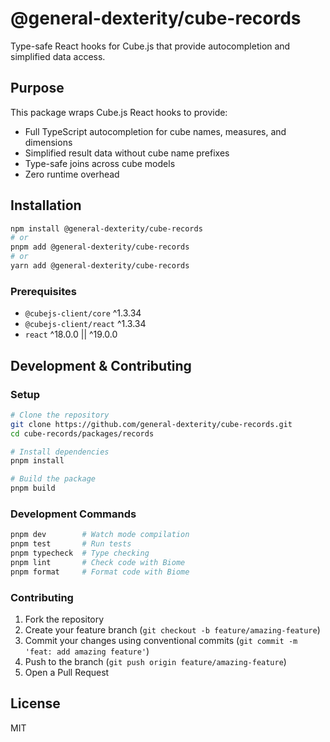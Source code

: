 # @general-dexterity/cube-records

Type-safe React hooks for Cube.js that provide autocompletion and simplified data access.

## Purpose

This package wraps Cube.js React hooks to provide:
- Full TypeScript autocompletion for cube names, measures, and dimensions
- Simplified result data without cube name prefixes
- Type-safe joins across cube models
- Zero runtime overhead

## Installation

```bash
npm install @general-dexterity/cube-records
# or
pnpm add @general-dexterity/cube-records
# or
yarn add @general-dexterity/cube-records
```

### Prerequisites

- `@cubejs-client/core` ^1.3.34
- `@cubejs-client/react` ^1.3.34
- `react` ^18.0.0 || ^19.0.0

## Development & Contributing

### Setup

```bash
# Clone the repository
git clone https://github.com/general-dexterity/cube-records.git
cd cube-records/packages/records

# Install dependencies
pnpm install

# Build the package
pnpm build
```

### Development Commands

```bash
pnpm dev        # Watch mode compilation
pnpm test       # Run tests
pnpm typecheck  # Type checking
pnpm lint       # Check code with Biome
pnpm format     # Format code with Biome
```

### Contributing

1. Fork the repository
2. Create your feature branch (`git checkout -b feature/amazing-feature`)
3. Commit your changes using conventional commits (`git commit -m 'feat: add amazing feature'`)
4. Push to the branch (`git push origin feature/amazing-feature`)
5. Open a Pull Request

## License

MIT
